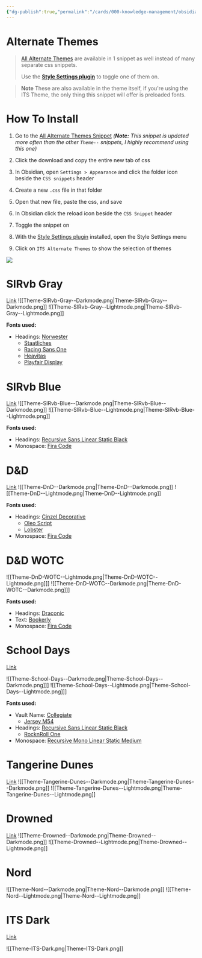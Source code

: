 ```yaml
---
{"dg-publish":true,"permalink":"/cards/000-knowledge-management/obsidian-vaults/sl-rvb/guides/alternate-themes/"}
---
```


# Alternate Themes
> [All Alternate Themes](https://github.com/SlRvb/Obsidian--ITS-Theme/blob/main/Theme%20-%20All%20Alternate%20Themes.css) are available in 1 snippet as well instead of many separate css snippets. 
> 
> Use the **[Style Settings plugin](https://github.com/mgmeyers/obsidian-style-settings)** to toggle one of them on.

> **Note**
> These are also available in the theme itself, if you're using the ITS Theme, the only thing this snippet will offer is preloaded fonts.

# How To Install

1. Go to the [All Alternate Themes Snippet](https://github.com/SlRvb/Obsidian--ITS-Theme/blob/main/Theme%20-%20All%20Alternate%20Themes.css)
	*(**Note:** This snippet is updated more often than the other `Theme--` snippets, I highly recommend using this one)*

2. Click the download and copy the entire new tab of css

3. In Obsidian, open `Settings > Appearance` and click the folder icon beside the `CSS snippets` header

4. Create a new `.css` file in that folder

5. Open that new file, paste the css, and save

6. In Obsidian click the reload icon beside the `CSS Snippet` header

7. Toggle the snippet on

8. With the [Style Settings plugin](https://github.com/mgmeyers/obsidian-style-settings) installed, open the Style Settings menu

9. Click on `ITS Alternate Themes` to show the selection of themes

![](https://i.imgur.com/7eNG7GN.gif)

# SlRvb Gray
[Link](https://github.com/SlRvb/Obsidian--ITS-Theme/blob/main/Theme%20-%20SlRvb%20Gray.css)
![[Theme-SlRvb-Gray--Darkmode.png\|Theme-SlRvb-Gray--Darkmode.png]]
![[Theme-SlRvb-Gray--Lightmode.png\|Theme-SlRvb-Gray--Lightmode.png]]

**Fonts used:**
- Headings: [Norwester](https://jamiewilson.io/norwester/)
	- [Staatliches](https://fonts.google.com/specimen/Staatliches)
	- [Racing Sans One](https://fonts.google.com/specimen/Racing+Sans+One)
	- [Heavitas](https://www.dafont.com/heavitas.font)
	- [Playfair Display](https://fonts.google.com/specimen/Playfair+Display)


# SlRvb Blue
[Link](https://github.com/SlRvb/Obsidian--ITS-Theme/blob/main/Theme%20-%20SlRvb%20Blue.css)
![[Theme-SlRvb-Blue--Darkmode.png\|Theme-SlRvb-Blue--Darkmode.png]]
![[Theme-SlRvb-Blue--Lightmode.png\|Theme-SlRvb-Blue--Lightmode.png]]

**Fonts used:**
- Headings: [Recursive Sans Linear Static Black](https://www.recursive.design/)
- Monospace: [Fira Code](https://github.com/tonsky/FiraCode)

# D&D
[Link](https://github.com/SlRvb/Obsidian--ITS-Theme/blob/main/Theme%20-%20DnD.css)
![[Theme-DnD--Darkmode.png\|Theme-DnD--Darkmode.png]]
![[Theme-DnD--Lightmode.png\|Theme-DnD--Lightmode.png]]

**Fonts used:**
- Headings: [Cinzel Decorative](https://fonts.google.com/specimen/Cinzel+Decorative)
	- [Oleo Script](https://fonts.google.com/specimen/Oleo+Script)
	- [Lobster](https://fonts.google.com/specimen/Lobster?)
- Monospace: [Fira Code](https://github.com/tonsky/FiraCode)

# D&D WOTC
![[Theme-DnD-WOTC--Lightmode.png\|Theme-DnD-WOTC--Lightmode.png]]]
![[Theme-DnD-WOTC--Darkmode.png\|Theme-DnD-WOTC--Darkmode.png]]]

**Fonts used:**
- Headings: [Draconic](https://www.dafont.com/draconis.font)
- Text: [Bookerly](https://www.cufonfonts.com/font/bookerly)
- Monospace: [Fira Code](https://github.com/tonsky/FiraCode)


# School Days
[Link](https://github.com/SlRvb/Obsidian--ITS-Theme/blob/main/Theme%20-%20School%20Days.css)

![[Theme-School-Days--Darkmode.png\|Theme-School-Days--Darkmode.png]]]
![[Theme-School-Days--Lightmode.png\|Theme-School-Days--Lightmode.png]]]

**Fonts used:**
- Vault Name: [Collegiate](https://www.dafont.com/collegiateflf.font)
	- [Jersey M54](https://www.dafont.com/jersey-m54.font)
- Headings: [Recursive Sans Linear Static Black](https://www.recursive.design/)
	- [RocknRoll One](https://fonts.google.com/specimen/RocknRoll+One)
- Monospace: [Recursive Mono Linear Static Medium](https://www.recursive.design/)

# Tangerine Dunes
[Link](https://github.com/SlRvb/Obsidian--ITS-Theme/blob/main/Theme%20-%20Tangerine%20Dunes.css)
![[Theme-Tangerine-Dunes--Darkmode.png\|Theme-Tangerine-Dunes--Darkmode.png]]
![[Theme-Tangerine-Dunes--Lightmode.png\|Theme-Tangerine-Dunes--Lightmode.png]]

# Drowned
[Link](https://github.com/SlRvb/Obsidian--ITS-Theme/blob/main/Theme%20-%20Drowned.css)
![[Theme-Drowned--Darkmode.png\|Theme-Drowned--Darkmode.png]]
![[Theme-Drowned--Lightmode.png\|Theme-Drowned--Lightmode.png]]

# Nord

![[Theme-Nord--Darkmode.png\|Theme-Nord--Darkmode.png]]
![[Theme-Nord--Lightmode.png\|Theme-Nord--Lightmode.png]]

# ITS Dark
[Link](https://github.com/SlRvb/Obsidian--ITS-Theme/blob/main/Theme%20-%20ITS%20Dark.css)

![[Theme-ITS-Dark.png\|Theme-ITS-Dark.png]]